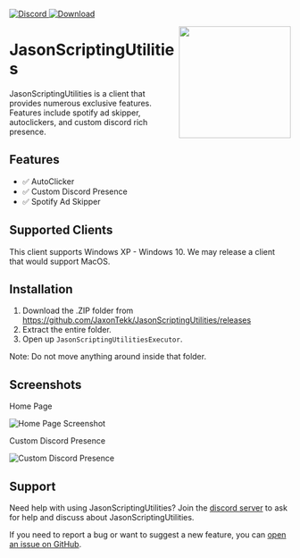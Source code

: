 <p align="left">
  <a href="https://discord.gg/ZEDUWwJZPy">
    <img src="https://img.shields.io/badge/-Chat_on_Discord-7289DA.svg?logo=discord&style=flat-square&logoColor=white" alt="Discord">
  </a>
  <a href="https://github.com/JaxonTekk/JasonScriptingUtilities/releases">
    <img src="https://img.shields.io/badge/-Download_from_Github-D24939.svg?logo=githubs&style=flat-square&logoColor=white" alt="Download">
  </a>
</p>

<img align="right" src="https://media.discordapp.net/attachments/740320598030549192/833480796899115009/161861276115055440.png" height="200" width="200">

# JasonScriptingUtilities

JasonScriptingUtilities is a client that provides numerous exclusive features. Features include spotify ad skipper, autoclickers, and custom discord rich presence. 

## Features
- ✅ AutoClicker
- ✅ Custom Discord Presence
- ✅ Spotify Ad Skipper

## Supported Clients

This client supports Windows XP - Windows 10. We may release a client that would support MacOS.

## Installation
1. Download the .ZIP folder from https://github.com/JaxonTekk/JasonScriptingUtilities/releases
2. Extract the entire folder.
3. Open up `JasonScriptingUtilitiesExecutor`. 

Note: Do not move anything around inside that folder.

## Screenshots

Home Page

<img src="https://media.discordapp.net/attachments/740320598030549192/833565682573639750/unknown.png" alt="Home Page Screenshot">

Custom Discord Presence

<img src="https://media.discordapp.net/attachments/740320598030549192/833722169347014697/unknown.png" alt="Custom Discord Presence">

## Support

Need help with using JasonScriptingUtilities? Join the [discord server](https://discord.gg/ZEDUWwJZPy) to ask for help and discuss about JasonScriptingUtilities.

If you need to report a bug or want to suggest a new feature, you can [open an issue on GitHub](https://github.com/JaxonTekk/JasonScriptingUtilities/issues/new).
